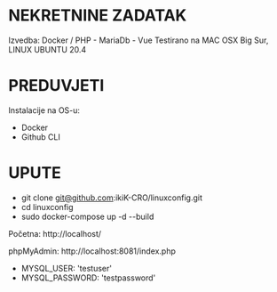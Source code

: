 # NEKRETNINE ZADATAK
 Izvedba: Docker / PHP - MariaDb - Vue
 Testirano na MAC OSX Big Sur, LINUX UBUNTU 20.4

# PREDUVJETI
Instalacije na OS-u: 
- Docker
- Github CLI
 # UPUTE
- git clone git@github.com:ikiK-CRO/linuxconfig.git
- cd linuxconfig
- sudo docker-compose up -d --build

Početna: http://localhost/

phpMyAdmin: http://localhost:8081/index.php

-  MYSQL_USER: 'testuser'
-  MYSQL_PASSWORD: 'testpassword'


